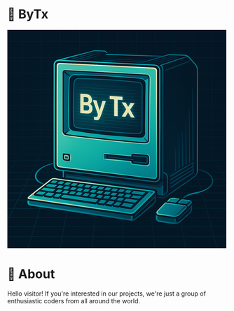 # 🏢 ByTx
![banner](/assets/log.png)

# 🪪 About
Hello visitor! If you're interested in our projects, we're just a group of enthusiastic coders from all around the world.
